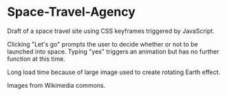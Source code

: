 # Space-Travel-Agency

Draft of a space travel site using CSS keyframes triggered by JavaScript.

Clicking "Let's go" prompts the user to decide whether or not to be launched into space. Typing "yes" triggers an animation but has no further function at this time.

Long load time because of large image used to create rotating Earth effect.

Images from Wikimedia commons.
